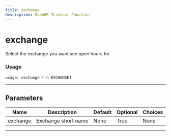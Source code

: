 ```yaml
---
title: exchange
description: OpenBB Terminal Function
---
```


# exchange

Select the exchange you want see open hours for

### Usage

```python
usage: exchange [-n EXCHANGE]
```

---

## Parameters

| Name | Description | Default | Optional | Choices |
| ---- | ----------- | ------- | -------- | ------- |
| exchange | Exchange short name | None | True | None |
---

